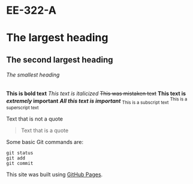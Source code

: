 # EE-322-A

# The largest heading
## The second largest heading
###### The smallest heading

**This is bold text**
*This text is italicized*
~~This was mistaken text~~
**This text is _extremely_ important**
***All this text is important***
<sub>This is a subscript text</sub>
<sup>This is a superscript text</sup>

Text that is not a quote

> Text that is a quote

Some basic Git commands are:
```
git status
git add
git commit
```

This site was built using [GitHub Pages](https://pages.github.com/).
